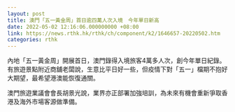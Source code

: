 ```yaml
---
layout: post
title: 澳門「五一黃金周」首日逾四萬人次入境　今年單日新高
date: 2022-05-02 12:16:06.000000000 +08:00
link: https://news.rthk.hk/rthk/ch/component/k2/1646657-20220502.htm
categories: rthk
---
```


內地「五一黃金周」開展首日，澳門錄得入境旅客4萬多人次，創今年單日紀錄。有旅遊景點附近商舖老闆說，生意比平日好一些，但疫情下對「五一」檔期不抱好大期望，最希望港澳能恢復通關。

澳門旅遊業議會會長胡景光說，業界亦正部署加強培訓，為未來有機會重新爭取香港及海外市場客源做準備。
